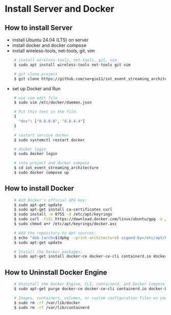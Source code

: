 # Install Server and Docker


## How to install Server
* install Ubuntu 24.04 (LTS) on server
* install docker and docker compose
* install wireless-tools, net-tools, git, vim
``` bash
    # install wireless-tools, net-tools, git, vim
    $ sudo apt install wireless-tools net-tools git vim

    # git clone project
    $ git clone https://github.com/sergio11/iot_event_streaming_architecture.git
```
* set up Docker and Run
``` bash
    # use vim edit file
    $ sudo vim /etc/docker/daemon.json

    # Put this text in the file.
    {
      "dns": ["8.8.8.8", "8.8.4.4"]
    }

    # restart service docker
    $ sudo systemctl restart docker

    # docker login
    $ sudo docker login

    # into project and docker compose
    $ cd iot_event_streaming_architecture
    $ sudo docker compose up
```




## How to install Docker

``` bash
    # Add Docker's official GPG key:
    $ sudo apt-get update
    $ sudo apt-get install ca-certificates curl
    $ sudo install -m 0755 -d /etc/apt/keyrings
    $ sudo curl -fsSL https://download.docker.com/linux/ubuntu/gpg -o /etc/apt/keyrings/docker.asc
    $ sudo chmod a+r /etc/apt/keyrings/docker.asc

    # Add the repository to Apt sources:
    $ echo "deb [arch=$(dpkg --print-architecture) signed-by=/etc/apt/keyrings/docker.asc] https://download.docker.com/linux/ubuntu $(. /etc/os-release && echo "$VERSION_CODENAME") stable" | sudo tee /etc/apt/sources.list.d/docker.list > /dev/null
    $ sudo apt-get update

    # Install the Docker packages:
    $ sudo apt-get install docker-ce docker-ce-cli containerd.io docker-buildx-plugin docker-compose-plugin
```

## How to Uninstall Docker Engine
``` bash
    # Uninstall the Docker Engine, CLI, containerd, and Docker Compose packages:
    $ sudo apt-get purge docker-ce docker-ce-cli containerd.io docker-buildx-plugin docker-compose-plugin docker-ce-rootless-extras

    # Images, containers, volumes, or custom configuration files on your host aren't automatically removed. To delete all images, containers, and volumes:
    $ sudo rm -rf /var/lib/docker
    $ sudo rm -rf /var/lib/containerd
```

